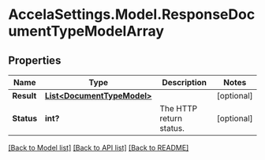 # AccelaSettings.Model.ResponseDocumentTypeModelArray
## Properties

Name | Type | Description | Notes
------------ | ------------- | ------------- | -------------
**Result** | [**List&lt;DocumentTypeModel&gt;**](DocumentTypeModel.md) |  | [optional] 
**Status** | **int?** | The HTTP return status. | [optional] 

[[Back to Model list]](../README.md#documentation-for-models) [[Back to API list]](../README.md#documentation-for-api-endpoints) [[Back to README]](../README.md)

